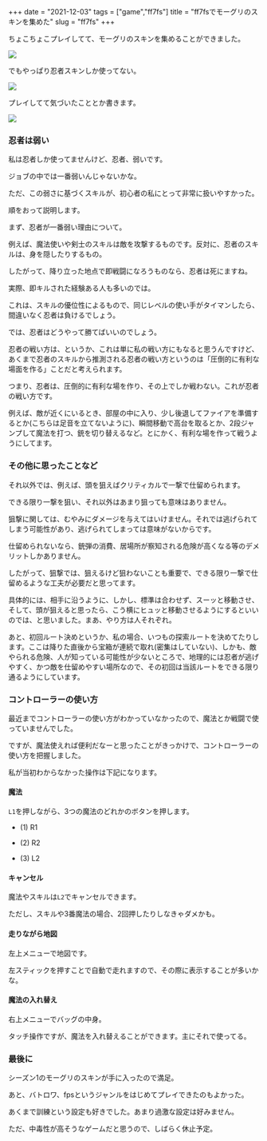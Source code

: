 +++
date = "2021-12-03"
tags = ["game","ff7fs"]
title = "ff7fsでモーグリのスキンを集めた"
slug = "ff7fs"
+++

ちょこちょこプレイしてて、モーグリのスキンを集めることができました。

![](https://raw.githubusercontent.com/syui/img/master/other/ff7fs_20211203_0006.png)

でもやっぱり忍者スキンしか使ってない。

![](https://raw.githubusercontent.com/syui/img/master/other/ff7fs_20211203_0007.png)

プレイしてて気づいたこととか書きます。

![](https://raw.githubusercontent.com/syui/img/master/other/ff7fs_20211203_0002.png)

### 忍者は弱い

私は忍者しか使ってませんけど、忍者、弱いです。

ジョブの中では一番弱いんじゃないかな。

ただ、この弱さに基づくスキルが、初心者の私にとって非常に扱いやすかった。

順をおって説明します。

まず、忍者が一番弱い理由について。

例えば、魔法使いや剣士のスキルは敵を攻撃するものです。反対に、忍者のスキルは、身を隠したりするもの。

したがって、降り立った地点で即戦闘になろうものなら、忍者は死にますね。

実際、即キルされた経験ある人も多いのでは。

これは、スキルの優位性によるもので、同じレベルの使い手がタイマンしたら、間違いなく忍者は負けるでしょう。

では、忍者はどうやって勝てばいいのでしょう。

忍者の戦い方は、というか、これは単に私の戦い方にもなると思うんですけど、あくまで忍者のスキルから推測される忍者の戦い方というのは「圧倒的に有利な場面を作る」ことだと考えられます。

つまり、忍者は、圧倒的に有利な場を作り、その上でしか戦わない。これが忍者の戦い方です。

例えば、敵が近くにいるとき、部屋の中に入り、少し後退してファイアを準備するとか(こちらは足音を立てないように)、瞬間移動で高台を取るとか、2段ジャンプして魔法を打つ、銃を切り替えるなど。とにかく、有利な場を作って戦うようにしてます。

### その他に思ったことなど

それ以外では、例えば、頭を狙えばクリティカルで一撃で仕留められます。

できる限り一撃を狙い、それ以外はあまり狙っても意味はありません。

狙撃に関しては、むやみにダメージを与えてはいけません。それでは逃げられてしまう可能性があり、逃げられてしまっては意味がないからです。

仕留められないなら、銃弾の消費、居場所が察知される危険が高くなる等のデメリットしかありません。

したがって、狙撃では、狙えるけど狙わないことも重要で、できる限り一撃で仕留めるような工夫が必要だと思ってます。

具体的には、相手に沿うように、しかし、標準は合わせず、スーッと移動させ、そして、頭が狙えると思ったら、こう横にヒュッと移動させるようにするといいのでは、と思いました。まあ、やり方は人それぞれ。

あと、初回ルート決めというか、私の場合、いつもの探索ルートを決めてたりします。ここは降りた直後から宝箱が連続で取れ(密集はしていない)、しかも、敵やられる危険、人が知っている可能性が少ないところで、地理的には忍者が逃げやすく、かつ敵を仕留めやすい場所なので、その初回は当該ルートをできる限り通るようにしています。

### コントローラーの使い方

最近までコントローラーの使い方がわかっていなかったので、魔法とか戦闘で使っていませんでした。

ですが、魔法使えれば便利だなーと思ったことがきっかけで、コントローラーの使い方を把握しました。

私が当初わからなかった操作は下記になります。

#### 魔法

`L1`を押しながら、3つの魔法のどれかのボタンを押します。

- (1) R1

- (2) R2

- (3) L2

#### キャンセル

魔法やスキルは`L2`でキャンセルできます。

ただし、スキルや3番魔法の場合、2回押したりしなきゃダメかも。

#### 走りながら地図

左上メニューで地図です。

左スティックを押すことで自動で走れますので、その際に表示することが多いかな。

#### 魔法の入れ替え

右上メニューでバッグの中身。

タッチ操作ですが、魔法を入れ替えることができます。主にそれで使ってる。

### 最後に

シーズン1のモーグリのスキンが手に入ったので満足。

あと、バトロワ、fpsというジャンルをはじめてプレイできたのもよかった。

あくまで訓練という設定も好きでした。あまり過激な設定は好みません。

ただ、中毒性が高そうなゲームだと思うので、しばらく休止予定。

